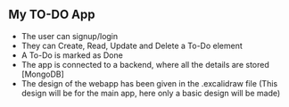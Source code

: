 ## My TO-DO App
- The user can signup/login
- They can Create, Read, Update and Delete a To-Do element
- A To-Do is marked as Done
- The app is connected to a backend, where all the details are stored [MongoDB]
- The design of the webapp has been given in the .excalidraw file (This design will be for the main app, here only a basic design will be made)
